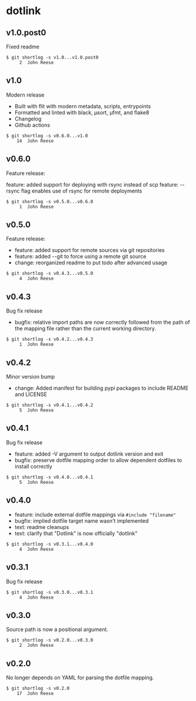 dotlink
=======

v1.0.post0
----------

Fixed readme

```
$ git shortlog -s v1.0...v1.0.post0
     2	John Reese
```


v1.0
----

Modern release

- Built with flit with modern metadata, scripts, entrypoints
- Formatted and linted with black, µsort, µfmt, and flake8
- Changelog
- Github actions

```
$ git shortlog -s v0.6.0...v1.0
    14	John Reese
```


v0.6.0
------

Feature release:

feature: added support for deploying with rsync instead of scp
feature: --rsync flag enables use of rsync for remote deployments

```
$ git shortlog -s v0.5.0...v0.6.0
     1	John Reese
```


v0.5.0
------

Feature release:

- feature: added support for remote sources via git repositories
- feature: added --git to force using a remote git source
- change: reorganized readme to put todo after advanced usage

```
$ git shortlog -s v0.4.3...v0.5.0
     4	John Reese
```


v0.4.3
------

Bug fix release

- bugfix: relative import paths are now correctly followed from the path of
  the mapping file rather than the current working directory.

```
$ git shortlog -s v0.4.2...v0.4.3
     1	John Reese
```


v0.4.2
------

Minor version bump

- change: Added manifest for building pypi packages to include README and LICENSE

```
$ git shortlog -s v0.4.1...v0.4.2
     5	John Reese
```


v0.4.1
------

Bug fix release

- feature: added -V argument to output dotlink version and exit
- bugfix: preserve dotfile mapping order to allow dependent dotfiles to install correctly

```
$ git shortlog -s v0.4.0...v0.4.1
     5	John Reese
```


v0.4.0
------

- feature: include external dotfile mappings via `#include "filename"`
- bugfix: implied dotfile target name wasn't implemented
- text: readme cleanups
- text: clarify that "Dotlink" is now officially "dotlink"

```
$ git shortlog -s v0.3.1...v0.4.0
     4	John Reese
```


v0.3.1
------

Bug fix release

```
$ git shortlog -s v0.3.0...v0.3.1
     4	John Reese
```


v0.3.0
------

Source path is now a positional argument.

```
$ git shortlog -s v0.2.0...v0.3.0
     2	John Reese
```


v0.2.0
------

No longer depends on YAML for parsing the dotfile mapping.

```
$ git shortlog -s v0.2.0
    17	John Reese
```

